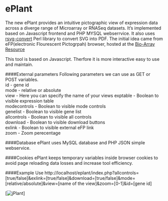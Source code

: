 ePlant
======

The new ePlant provides an intuitive pictographic view of expression data across a diverge range of Microarray or RNASeq datasets. 
It’s implemented based on Javascript frontend and PHP MYSQL webserrvice. It also uses [rsvg-convert](http://manpages.ubuntu.com/manpages/raring/man1/rsvg-convert.1.html) Perl library to convert SVG into PDF. The initial idea came from eFP(electronic Flourescent Pictogrpah) browser, hosted at the [Bio-Array Resource](http://bar.utoronto.ca/welcome.htm)

This tool is based on Javascript. Therfore it is more interactive easy to use and maintain.

####External parameters
Following parameters we can use as GET or POST variables.  
id - gene id  
mode - relative or absolute  
view - Here you can specify the name of your views
exptable - Boolean to visible expression table  
modecontrols - Boolean to visible mode controls  
genelist - Boolean to visible gene list  
allcontrols - Boolean to visible all controls  
download - Boolean to visible download buttons  
exlink - Boolean to visible external eFP link  
zoom - Zoom perecentage

####Database
ePlant uses MySQL database and PHP JSON simple webservice.

####Cookies
ePlant keeps temporary variables inside browser cookies to avoid page reloading data losses and increase tool efficiency.


####Example Use
http://localhost/eplant/index.php?allcontrols=[true/false]&exlink=[true/false]&download=[true/false]&mode=[relative/absolute]&view=[name of the view]&zoom=[0-1]&id=[gene id]

[![jPlant](http://content.screencast.com/users/Chanm/folders/Jing/media/5b0aa9c3-7a0f-41c5-8e7f-b244e94a9ea7/00000008.png)]
